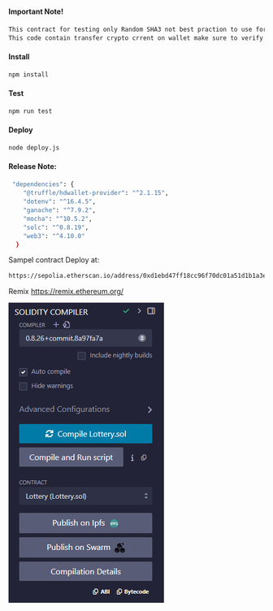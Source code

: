 #### Important Note!
```sh
This contract for testing only Random SHA3 not best praction to use for prodction Enviroment
This code contain transfer crypto crrent on wallet make sure to verify funtion before compile
```

#### Install
```sh
npm install
```
#### Test
```sh
npm run test
```
####  Deploy 
```sh
node deploy.js
```

####  Release Note:
```sh
 "dependencies": {
    "@truffle/hdwallet-provider": "^2.1.15",
    "dotenv": "^16.4.5",
    "ganache": "^7.9.2",
    "mocha": "^10.5.2",
    "solc": "^0.8.19",
    "web3": "^4.10.0"
  }
```

Sampel contract Deploy at:
 ```sh 
https://sepolia.etherscan.io/address/0xd1ebd47ff18cc96f70dc01a51d1b1a3e8f133b87
 ```

Remix
https://remix.ethereum.org/

![alt text](image.png)
